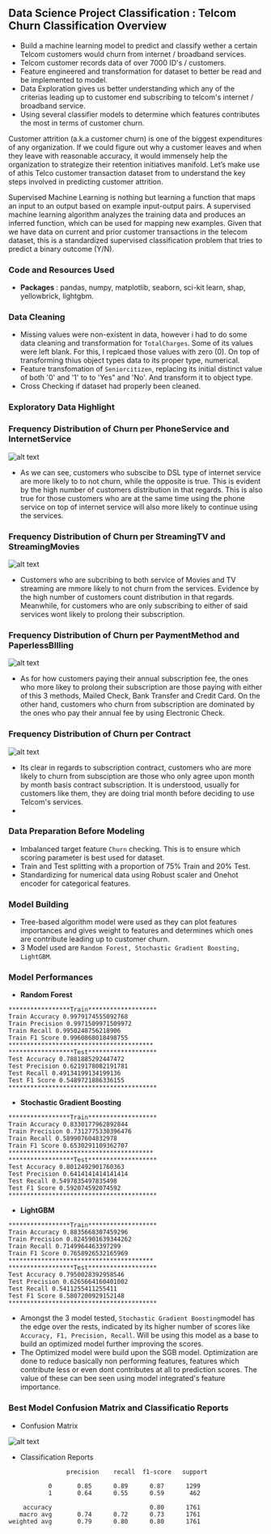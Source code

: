 ## Data Science Project Classification : Telcom Churn Classification Overview
* Build a machine learning model to predict and classify wether a certain Telcom customers would churn from internet / broadband services.
* Telcom customer records data of over 7000 ID's / customers.
* Feature engineered and transformation for dataset to better be read and be implemented to model.
* Data Exploration gives us better understanding which any of the criterias leading up to customer end subscribing to telcom's internet / broadband service.
* Using several classifier models to determine which features contributes the most in terms of customer churn.



Customer attrition (a.k.a customer churn) is one of the biggest expenditures of any organization. If we could figure out why a customer leaves and when they leave with reasonable accuracy, it would immensely help the organization to strategize their retention initiatives manifold. Let’s make use of athis Telco customer transaction dataset from to understand the key steps involved in predicting customer attrition. <br>

Supervised Machine Learning is nothing but learning a function that maps an input to an output based on example input-output pairs. A supervised machine learning algorithm analyzes the training data and produces an inferred function, which can be used for mapping new examples. Given that we have data on current and prior customer transactions in the telecom dataset, this is a standardized supervised classification problem that tries to predict a binary outcome (Y/N).

### Code and Resources Used
* **Packages** : pandas, numpy, matplotlib, seaborn, sci-kit learn, shap, yellowbrick, lightgbm.

### Data Cleaning
* Missing values were non-existent in data, however i had to do some data cleaning and transformation for `TotalCharges`. Some of its values were left blank. For this, I replcaed those values with zero (0). On top of transforming thius object types data to its proper type, numerical.
* Feature transfomation of `Seniorcitizen`, replacing its initial distinct value of both '0' and '1' to to 'Yes" and 'No'. And transform it to object type.
* Cross Checking if dataset had properly been cleaned.

### Exploratory Data Highlight

### Frequency Distribution of Churn per PhoneService and InternetService

![alt text](https://github.com/ELSady/Classification-Telcom-Churn-Modeling/blob/main/index1.png)

* As we can see, customers who subscibe to DSL type of internet service are more likely to to not churn, while the opposite is true. This is evident by the high number of customers distribution in that regards. This is also true for those customers who are at the same time using the phone service on top of internet service will also more likely to continue using the services.

### Frequency Distribution of Churn per StreamingTV and StreamingMovies

![alt text](https://github.com/ELSady/Classification-Telcom-Churn-Modeling/blob/main/index2.png)

* Customers who are subcribing to both service of Movies and TV streaming are mmore likely to not churn from the services. Evidence by the high number of customers count distribution in that regards. Meanwhile, for customers who are only subscribing to either of said services wont likely to prolong their subscription.

### Frequency Distribution of Churn per PaymentMethod and PaperlessBIlling

![alt text](https://github.com/ELSady/Classification-Telcom-Churn-Modeling/blob/main/index3.png)

* As for how customers paying their annual subscription fee, the ones who more likey to prolong their subscription are those paying with either of this 3 methods, Mailed Check, Bank Transfer and Credit Card. On the other hand, customers who churn from subscription are dominated by the ones who pay their annual fee by using Electronic Check. 

### Frequency Distribution of Churn per Contract

![alt text](https://github.com/ELSady/Classification-Telcom-Churn-Modeling/blob/main/index4.png)

* Its clear in regards to subscription contract,  customers who are more likely to churn from subsciption are those who only agree upon month by month basis contract subscription. It is understood, usually for customers like them, they are doing trial month before deciding to use Telcom's services.
* 
### Data Preparation Before Modeling

* Imbalanced target feature `Churn` checking. This is to ensure which scoring parameter is best used for dataset.
* Train and Test splitting with a proportion of 75% Train and 20% Test.
* Standardizing for numerical data using Robust scaler and Onehot encoder for categorical features.

### Model Building
* Tree-based algorithm model were used as they can plot features importances and gives weight to features and determines which ones are contribute leading up to customer churn.
* 3 Model used are `Random Forest, Stochastic Gradient Boosting, LightGBM`.

### Model Performances
* **Random Forest**
```
*****************Train*******************
Train Accuracy 0.9979174555092768
Train Precision 0.9971509971509972
Train Recall 0.9950248756218906
Train F1 Score 0.9960868018498755
****************************************
******************Test*******************
Test Accuracy 0.7881885292447472
Test Precision 0.6219178082191781
Test Recall 0.49134199134199136
Test F1 Score 0.5489721886336155
*****************************************
```

* **Stochastic Gradient Boosting**
```
*****************Train*******************
Train Accuracy 0.8330177962892844
Train Precision 0.7312775330396476
Train Recall 0.589907604832978
Train F1 Score 0.6530291109362707
****************************************
******************Test*******************
Test Accuracy 0.8012492901760363
Test Precision 0.6414141414141414
Test Recall 0.5497835497835498
Test F1 Score 0.592074592074592
*****************************************
```

* **LightGBM**
```
*****************Train*******************
Train Accuracy 0.8835668307459296
Train Precision 0.8245901639344262
Train Recall 0.7149964463397299
Train F1 Score 0.7658926532165969
****************************************
******************Test*******************
Test Accuracy 0.7950028392958546
Test Precision 0.6265664160401002
Test Recall 0.5411255411255411
Test F1 Score 0.5807200929152148
*****************************************
```

* Amongst the 3 model tested, `Stochastic Gradient Boosting`model has the edge over the rests, indicated by its higher number of scores like `Accuracy, F1, Precision, Recall`. Will be using this model as a base to build an optimized model further improving the scores. 
* The Optimized model were build upon the SGB model. Optimization are done to reduce basically non performing features, features which contribute less or even dont contributes at all to prediction scores. The value of these can bee seen using model integrated's feature importance. 

### Best Model Confusion Matrix and Classificatio Reports
* Confusion Matrix

![alt text](https://github.com/ELSady/Classification-Telcom-Churn-Modeling/blob/main/index.png)

* Classification Reports
```
                precision    recall  f1-score   support

           0       0.85      0.89      0.87      1299
           1       0.64      0.55      0.59       462

    accuracy                           0.80      1761
   macro avg       0.74      0.72      0.73      1761
weighted avg       0.79      0.80      0.80      1761
```




